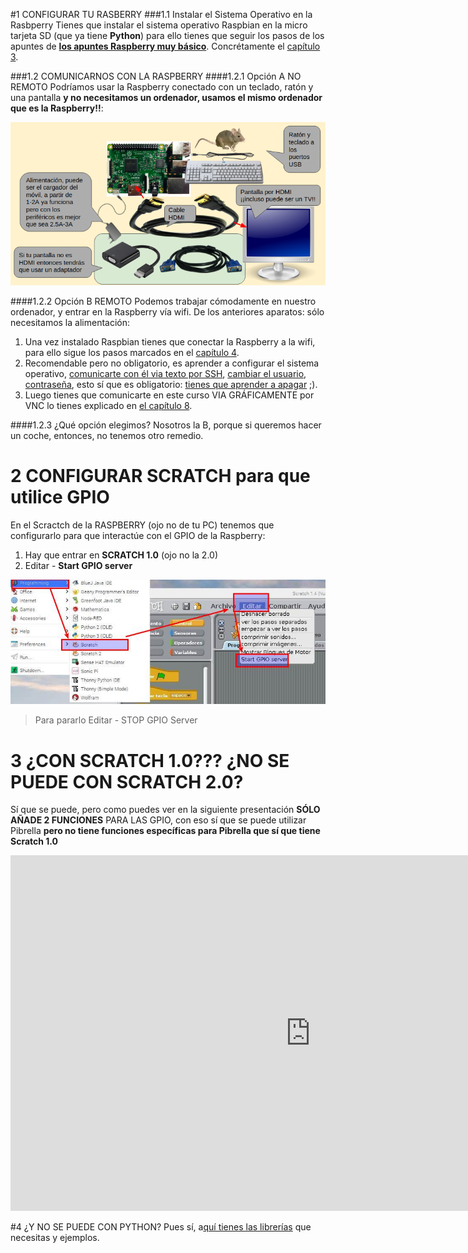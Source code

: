 #1 CONFIGURAR TU RASBERRY
###1.1 Instalar el Sistema Operativo en la Rasbperry
Tienes que instalar el sistema operativo Raspbian en la micro tarjeta SD (que ya tiene **Python**) para ello tienes que seguir los pasos de los apuntes de [**los apuntes Raspberry muy básico**](https://catedu.gitbooks.io/raspberry-muy-basico/content/). Concrétamente el [capítulo 3](https://catedu.gitbooks.io/raspberry-muy-basico/content/3-raspbian.html).

###1.2 COMUNICARNOS CON LA RASPBERRY
####1.2.1 Opción A NO REMOTO
Podríamos usar la Raspberry conectado con un teclado, ratón y una pantalla **y no necesitamos un ordenador, usamos el mismo ordenador que es la Raspberry!!**:

![](/assets/aparatos.png)

####1.2.2 Opción B REMOTO
Podemos trabajar cómodamente en nuestro ordenador, y entrar en la Raspberry vía wifi. De los anteriores aparatos: sólo necesitamos la alimentación:

1. Una vez instalado Raspbian tienes que conectar la Raspberry a la wifi, para ello sigue los pasos marcados en el [capítulo 4](https://catedu.gitbooks.io/raspberry-muy-basico/content/4-primera-comunicacion.html).
1. Recomendable pero no obligatorio, es aprender a configurar el sistema operativo, [comunicarte con él via texto por SSH](https://catedu.gitbooks.io/raspberry-muy-basico/content/5-ssh.html), [cambiar el usuario, contraseña](https://catedu.gitbooks.io/raspberry-muy-basico/content/6-cambiar-usuario-y-contrasena.html), esto sí que es obligatorio: [tienes que aprender a apagar](https://catedu.gitbooks.io/raspberry-muy-basico/content/7-apagar.html) ;).
1. Luego tienes que comunicarte en este curso VIA GRÁFICAMENTE por VNC lo tienes explicado en [el capítulo 8](https://catedu.gitbooks.io/raspberry-muy-basico/content/8-vnc.html).

####1.2.3 ¿Qué opción elegimos?
Nosotros la B, porque si queremos hacer un coche, entonces, no tenemos otro remedio.
 
# 2 CONFIGURAR SCRATCH para que utilice GPIO
En el Scractch de la RASPBERRY (ojo no de tu PC) tenemos que configurarlo para que interactúe con el GPIO de la Raspberry:

1. Hay que entrar en **SCRATCH 1.0** (ojo no la 2.0)
1. Editar - **Start GPIO server**

![](/assets/gpio-scratch.jpg)
>Para pararlo Editar - STOP GPIO Server

# 3 ¿CON SCRATCH 1.0??? ¿NO SE PUEDE CON SCRATCH 2.0?
Sí que se puede, pero como puedes ver en la siguiente presentación **SÓLO AÑADE 2 FUNCIONES** PARA LAS GPIO, con eso sí que se puede utilizar Pibrella **pero no tiene funciones específicas para Pibrella que sí que tiene Scratch 1.0**

<iframe src="https://docs.google.com/presentation/d/e/2PACX-1vT-CzV7z9m4Zjgw-2Jo4g5oZJHz91PH4IcrHjbtcj0LF5HmkcdW35sWByiAMHOGAiX3cSRJhLBzfgk1/embed?start=false&loop=false&delayms=3000" frameborder="0" width="960" height="569" allowfullscreen="true" mozallowfullscreen="true" webkitallowfullscreen="true"></iframe>

#4 ¿Y NO SE PUEDE CON PYTHON?
Pues sí, a[quí tienes las librerías](https://github.com/pimoroni/pibrella) que necesitas y ejemplos.


